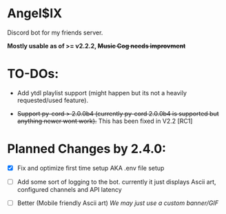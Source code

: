 # Angel$IX
Discord bot for my friends server.

**Mostly usable as of >= v2.2.2, ~~Music Cog needs improvment~~**

# TO-DOs:

- Add ytdl playlist support (might happen but its not a heavily requested/used feature).

- ~~Support py-cord > 2.0.0b4 (currently py-cord 2.0.0b4 is supported but anything newer wont work).~~ This has been fixed in V2.2 [RC1]


# Planned Changes by 2.4.0:

- [x] Fix and optimize first time setup AKA .env file setup

- [ ] Add some sort of logging to the bot. currently it just displays Ascii art, configured channels and API latency

- [ ] Better (Mobile friendly Ascii art) *We may just use a custom banner/GIF*
